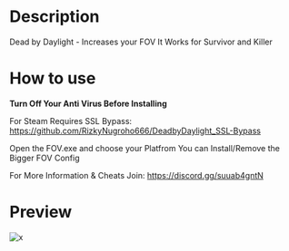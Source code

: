 # Description
Dead by Daylight - Increases your FOV 
It Works for Survivor and Killer

# How to use
**Turn Off Your Anti Virus Before Installing**

For Steam Requires SSL Bypass: https://github.com/RizkyNugroho666/DeadbyDaylight_SSL-Bypass

Open the FOV.exe and choose your Platfrom
You can Install/Remove the Bigger FOV Config

For More Information & Cheats Join: https://discord.gg/suuab4gntN

# Preview
![x](https://media.discordapp.net/attachments/967323715786379266/967477704532303922/unknown.png?width=1194&height=670)
